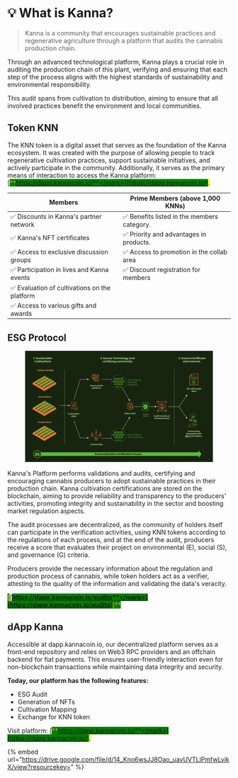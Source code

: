 # 💡 What is Kanna?

> Kanna is a community that encourages sustainable practices and regenerative agriculture through a platform that audits the cannabis production chain.

Through an advanced technological platform, Kanna plays a crucial role in auditing the production chain of this plant, verifying and ensuring that each step of the process aligns with the highest standards of sustainability and environmental responsibility.&#x20;

This audit spans from cultivation to distribution, aiming to ensure that all involved practices benefit the environment and local communities.

## Token KNN

The KNN token is a digital asset that serves as the foundation of the Kanna ecosystem. It was created with the purpose of allowing people to track regenerative cultivation practices, support sustainable initiatives, and actively participate in the community. Additionally, it serves as the primary means of interaction to access the Kanna platform: [<mark style="color:orange;background-color:green;">**https://dapp.kannacoin.io/**</mark>](https://dapp.kannacoin.io/)<mark style="color:green;">.</mark>

| Members                                       | Prime Members (above 1,000 KNNs)            |
| --------------------------------------------- | ------------------------------------------- |
| ✅ Discounts in Kanna's partner network        | ✅ Benefits listed in the members category.  |
| ✅ Kanna's NFT certificates                    | ✅ Priority and advantages in products.      |
| ✅ Access to exclusive discussion groups       | ✅ Access to promotion in the collab area    |
| ✅ Participation in lives and Kanna events     | ✅ Discount registration for members         |
| ✅ Evaluation of cultivations on the platform  |                                             |
| ✅ Access to various gifts and awards          |                                             |

## ESG Protocol

<figure><img src="../.gitbook/assets/Screenshot 2024-04-08 at 18.50.46.png" alt=""><figcaption></figcaption></figure>

Kanna's Platform performs validations and audits, certifying and encouraging cannabis producers to adopt sustainable practices in their production chain. Kanna cultivation certifications are stored on the blockchain, aiming to provide reliability and transparency to the producers' activities, promoting integrity and sustainability in the sector and boosting market regulation aspects.&#x20;

The audit processes are decentralized, as the community of holders itself can participate in the verification activities, using KNN tokens according to the regulations of each process, and at the end of the audit, producers receive a score that evaluates their project on environmental (E), social (S), and governance (G) criteria.&#x20;

Producers provide the necessary information about the regulation and production process of cannabis, while token holders act as a verifier, attesting to the quality of the information and validating the data's veracity.

<mark style="color:orange;background-color:green;">**\[**</mark>[<mark style="color:orange;background-color:green;">**https://dapp.kannacoin.io/audits**</mark>](https://dapp.kannacoin.io/audits)<mark style="color:orange;background-color:green;">**]**</mark>

## dApp Kanna

Accessible at dapp.kannacoin.io, our decentralized platform serves as a front-end repository and relies on Web3 RPC providers and an offchain backend for fiat payments. This ensures user-friendly interaction even for non-blockchain transactions while maintaining data integrity and security.

**Today, our platform has the following features:**

* ESG Audit&#x20;
* Generation of NFTs&#x20;
* Cultivation Mapping&#x20;
* Exchange for KNN token

Visit platform:  [<mark style="color:orange;background-color:green;">**https://dapp.kannacoin.io/**</mark>](https://dapp.kannacoin.io/)<mark style="color:green;">.</mark>

{% embed url="https://drive.google.com/file/d/14_Kno6wsJJ8Oao_uavUVTLjPmfwLvikX/view?resourcekey=" %}

